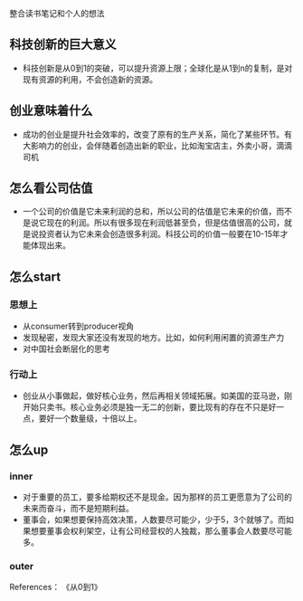 
整合读书笔记和个人的想法

## 科技创新的巨大意义
* 科技创新是从0到1的突破，可以提升资源上限；全球化是从1到n的复制，是对现有资源的利用，不会创造新的资源。

## 创业意味着什么
* 成功的创业是提升社会效率的，改变了原有的生产关系，简化了某些环节。有大影响力的创业，会伴随着创造出新的职业，比如淘宝店主，外卖小哥，滴滴司机

## 怎么看公司估值
* 一个公司的价值是它未来利润的总和，所以公司的估值是它未来的价值，而不是说它现在的利润。所以有很多现在利润低甚至负，但是估值很高的公司，就是说投资者认为它未来会创造很多利润。科技公司的价值一般要在10-15年才能体现出来。

## 怎么start
### 思想上
* 从consumer转到producer视角
* 发现秘密，发现大家还没有发现的地方。比如，如何利用闲置的资源生产力
* 对中国社会断层化的思考

### 行动上
* 创业从小事做起，做好核心业务，然后再相关领域拓展。如美国的亚马逊，刚开始只卖书。核心业务必须是独一无二的创新，要比现有的存在不只是好一点，要好一个数量级，十倍以上。


## 怎么up

### inner
* 对于重要的员工，要多给期权还不是现金。因为那样的员工更愿意为了公司的未来而奋斗，而不是短期利益。
* 董事会，如果想要保持高效决策，人数要尽可能少，少于5，3个就够了。而如果想要董事会权利架空，让有公司经营权的人独裁，那么董事会人数要尽可能多。

### outer



References：
《从0到1》
